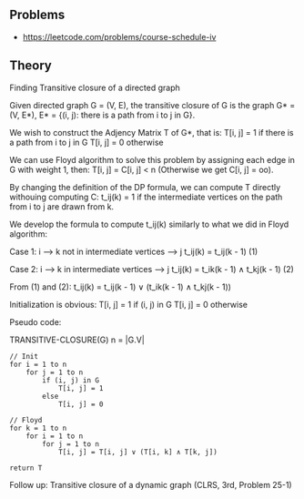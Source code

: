 ## Problems
- https://leetcode.com/problems/course-schedule-iv

## Theory

Finding Transitive closure of a directed graph

Given directed graph G = (V, E), the transitive closure of
G is the graph G* = (V, E*), E* = {(i, j): there is a path 
from i to j in G}.

We wish to construct the Adjency Matrix T of G*, that is:
T[i, j] = 1 if there is a path from i to j in G
T[i, j] = 0 otherwise

We can use Floyd algorithm to solve this problem by assigning
each edge in G with weight 1, then:
T[i, j] = C[i, j] < n
(Otherwise we get C[i, j] = oo).

By changing the definition of the DP formula, we can compute T
directly withouing computing C:
t_ij(k) = 1 if the intermediate vertices on the path from i
to j are drawn from k.

We develop the formula to compute t_ij(k) similarly to what we
did in Floyd algorithm:

Case 1: i --> k not in intermediate vertices --> j
t_ij(k) = t_ij(k - 1) (1)

Case 2: i --> k in intermediate vertices --> j
t_ij(k) = t_ik(k - 1) ∧ t_kj(k - 1) (2)

From (1) and (2):
t_ij(k) = t_ij(k - 1) ∨ (t_ik(k - 1) ∧ t_kj(k - 1))

Initialization is obvious:
T[i, j] = 1 if (i, j) in G
T[i, j] = 0 otherwise

Pseudo code:

TRANSITIVE-CLOSURE(G)
    n = |G.V|

    // Init
    for i = 1 to n
        for j = 1 to n
            if (i, j) in G
                T[i, j] = 1
            else
                T[i, j] = 0
    
    // Floyd
    for k = 1 to n
        for i = 1 to n
            for j = 1 to n
                T[i, j] = T[i, j] ∨ (T[i, k] ∧ T[k, j])

    return T

Follow up: Transitive closure of a dynamic graph
(CLRS, 3rd, Problem 25-1)

